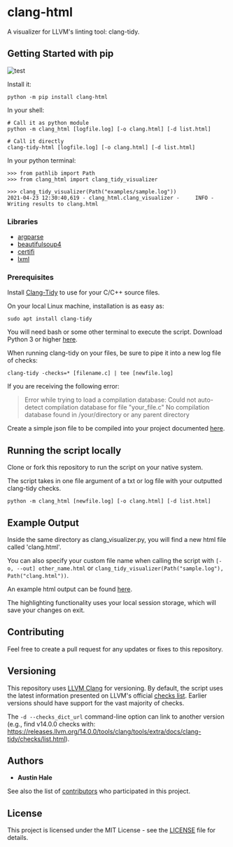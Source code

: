 # clang-html
A visualizer for LLVM's linting tool: clang-tidy.

## Getting Started with pip
![test](https://static.pepy.tech/personalized-badge/clang-html?period=total&units=international_system&left_color=black&right_color=blue&left_text=Downloads)

Install it:
```
python -m pip install clang-html
```
In your shell:
```
# Call it as python module
python -m clang_html [logfile.log] [-o clang.html] [-d list.html]

# Call it directly
clang-tidy-html [logfile.log] [-o clang.html] [-d list.html]
```

In your python terminal:
```
>>> from pathlib import Path
>>> from clang_html import clang_tidy_visualizer

>>> clang_tidy_visualizer(Path("examples/sample.log"))
2021-04-23 12:30:40,619 - clang_html.clang_visualizer -     INFO - Writing results to clang.html
```

### Libraries
- [argparse](https://pypi.org/project/argparse/)
- [beautifulsoup4](https://pypi.org/project/beautifulsoup4/)
- [certifi](https://pypi.org/project/certifi/)
- [lxml](https://pypi.org/project/lxml/)

### Prerequisites

Install [Clang-Tidy](http://clang.llvm.org/extra/clang-tidy/) to use for your C/C++ source files.

On your local Linux machine, installation is as easy as:

```
sudo apt install clang-tidy
```

You will need bash or some other terminal to execute the script. Download Python 3 or higher [here](https://www.python.org/downloads/).

When running clang-tidy on your files, be sure to pipe it into a new log file of checks:

```
clang-tidy -checks=* [filename.c] | tee [newfile.log]
```

If you are receiving the following error:

> Error while trying to load a compilation database:
> Could not auto-detect compilation database for file "your_file.c"
> No compilation database found in /your/directory or any parent directory

Create a simple json file to be compiled into your project documented [here](http://clang.llvm.org/docs/JSONCompilationDatabase.html).

## Running the script locally

Clone or fork this repository to run the script on your native system.

The script takes in one file argument of a txt or log file with your outputted clang-tidy checks.

```
python -m clang_html [newfile.log] [-o clang.html] [-d list.html]
```

## Example Output

Inside the same directory as clang_visualizer.py, you will find a new html file called 'clang.html'.

You can also specify your custom file name when calling the script with `[-o, --out] other_name.html` or `clang_tidy_visualizer(Path("sample.log"), Path("clang.html"))`.

An example html output can be found [here](https://austinbhale.com/Clang-Visualizer/examples/clang.html).

The highlighting functionality uses your local session storage, which will save your changes on exit.

## Contributing

Feel free to create a pull request for any updates or fixes to this repository.

## Versioning

This repository uses [LLVM Clang](http://clang.llvm.org/extra/clang-tidy/index.html) for versioning. By default, the script uses the latest information presented on LLVM's official [checks list](http://clang.llvm.org/extra/clang-tidy/checks/list.html). Earlier versions should have support for the vast majority of checks.

The `-d --checks_dict_url` command-line option can link to another version (e.g., find v14.0.0 checks with: https://releases.llvm.org/14.0.0/tools/clang/tools/extra/docs/clang-tidy/checks/list.html).

## Authors

- **Austin Hale**

See also the list of [contributors](https://github.com/austinbhale/Clang-Visualizer/graphs/contributors) who participated in this project.

## License

This project is licensed under the MIT License - see the [LICENSE](https://github.com/austinbhale/Clang-Visualizer/LICENSE) file for details.
